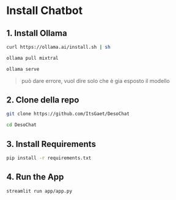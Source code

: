 # Install Chatbot

## 1. Install Ollama

```bash
curl https://ollama.ai/install.sh | sh
```

```bash
ollama pull mixtral
```

```bash
ollama serve
```

>può dare errore, vuol dire solo che è gia esposto il modello

## 2. Clone della repo

```bash
git clone https://github.com/ItsGaet/DesoChat
```

```bash
cd DesoChat
```

## 3. Install Requirements

```bash
pip install -r requirements.txt
```

## 4. Run the App

```bash
streamlit run app/app.py
```
